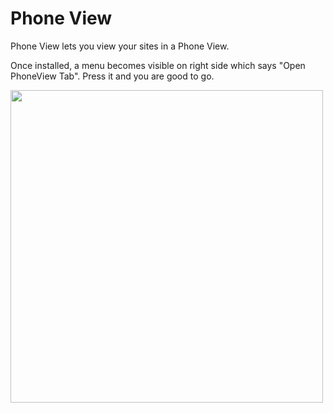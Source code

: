 # Phone View
Phone View lets you view your sites in a Phone View. 

Once installed, a menu becomes visible on right side which says "Open PhoneView Tab". Press it and you are good to go.

<img src="https://raw.githubusercontent.com/npsulav/PhoneView/master/media/ss.png"  height="500vh"/>
